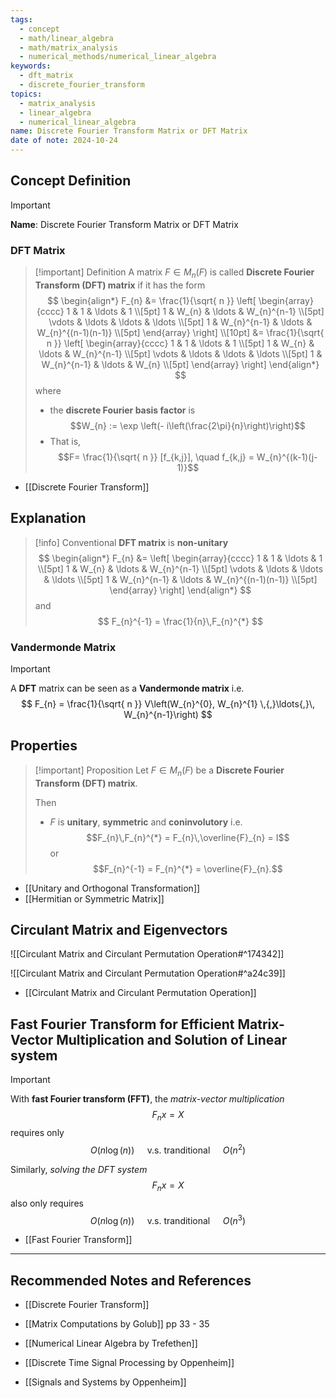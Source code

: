 ```yaml
---
tags:
  - concept
  - math/linear_algebra
  - math/matrix_analysis
  - numerical_methods/numerical_linear_algebra
keywords:
  - dft_matrix
  - discrete_fourier_transform
topics:
  - matrix_analysis
  - linear_algebra
  - numerical_linear_algebra
name: Discrete Fourier Transform Matrix or DFT Matrix
date of note: 2024-10-24
---
```


## Concept Definition

>[!important]
>**Name**: Discrete Fourier Transform Matrix or DFT Matrix

### DFT Matrix


>[!important] Definition
>A matrix $F \in M_{n}(F)$ is called **Discrete Fourier Transform (DFT) matrix** if it has the form
>$$
>\begin{align*}
> F_{n} &= \frac{1}{\sqrt{ n }} \left[ \begin{array}{cccc} 1 & 1 & \ldots & 1 \\[5pt] 1 & W_{n} & \ldots & W_{n}^{n-1} \\[5pt] \vdots  & \ldots & \ldots & \ldots \\[5pt] 1 & W_{n}^{n-1} & \ldots & W_{n}^{(n-1)(n-1)} \\[5pt] \end{array} \right] \\[10pt]
> &=  \frac{1}{\sqrt{ n }} \left[ \begin{array}{cccc} 1 & 1 & \ldots & 1 \\[5pt] 1 & W_{n} & \ldots & W_{n}^{n-1} \\[5pt] \vdots  & \ldots & \ldots & \ldots \\[5pt] 1 & W_{n}^{n-1} & \ldots & W_{n} \\[5pt] \end{array} \right]
>\end{align*}
>$$
>where
>- the **discrete Fourier basis factor** is $$W_{n} := \exp \left(- i\left(\frac{2\pi}{n}\right)\right)$$
>- That is, $$F= \frac{1}{\sqrt{ n }} [f_{k,j}], \quad f_{k,j} = W_{n}^{(k-1)(j-1)}$$

- [[Discrete Fourier Transform]]

## Explanation

>[!info]
>Conventional **DFT matrix** is **non-unitary**
>$$
>\begin{align*}
> F_{n} &=  \left[ \begin{array}{cccc} 1 & 1 & \ldots & 1 \\[5pt] 1 & W_{n} & \ldots & W_{n}^{n-1} \\[5pt] \vdots  & \ldots & \ldots & \ldots \\[5pt] 1 & W_{n}^{n-1} & \ldots & W_{n}^{(n-1)(n-1)} \\[5pt] \end{array} \right] 
>\end{align*}
>$$
>and
>$$
>F_{n}^{-1} = \frac{1}{n}\,F_{n}^{*}
>$$



### Vandermonde Matrix

>[!important]
>A **DFT** matrix can be seen as a **Vandermonde matrix** i.e.
>$$
>F_{n} = \frac{1}{\sqrt{ n }} V\left(W_{n}^{0}, W_{n}^{1} \,{,}\ldots{,}\, W_{n}^{n-1}\right)
>$$

## Properties

>[!important] Proposition
>Let $F \in M_{n}(F)$ be a **Discrete Fourier Transform (DFT) matrix**.
>
>Then
>- $F$ is **unitary**, **symmetric** and **coninvolutory** i.e. $$F_{n}\,F_{n}^{*} = F_{n}\,\overline{F}_{n} = I$$ or $$F_{n}^{-1} = F_{n}^{*} = \overline{F}_{n}.$$

- [[Unitary and Orthogonal Transformation]]
- [[Hermitian or Symmetric Matrix]]

## Circulant Matrix and Eigenvectors

![[Circulant Matrix and Circulant Permutation Operation#^174342]]

![[Circulant Matrix and Circulant Permutation Operation#^a24c39]]

- [[Circulant Matrix and Circulant Permutation Operation]]

## Fast Fourier Transform for Efficient Matrix-Vector Multiplication and Solution of Linear system

>[!important]
>With **fast Fourier transform (FFT)**, the *matrix-vector multiplication* $$F_{n}x= X$$ requires only $$O(n\log (n)) \quad \text{ v.s. tranditional }\quad O(n^2)$$
>
>Similarly, *solving the DFT system* $$F_{n}x = X$$ also only requires $$O(n\log (n)) \quad \text{ v.s. tranditional }\quad O(n^3)$$

- [[Fast Fourier Transform]]




-----------
##  Recommended Notes and References


- [[Discrete Fourier Transform]]


- [[Matrix Computations by Golub]] pp 33 - 35
- [[Numerical Linear Algebra by Trefethen]]
- [[Discrete Time Signal Processing by Oppenheim]]
- [[Signals and Systems by Oppenheim]]